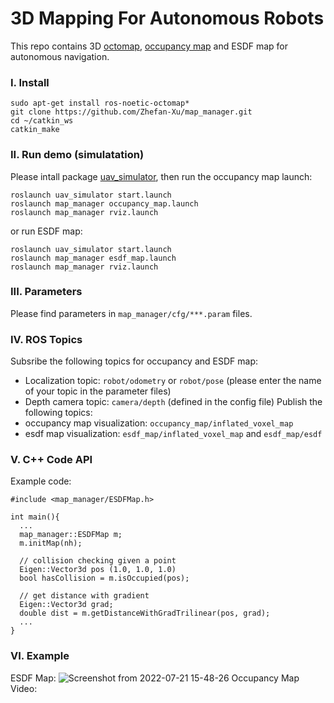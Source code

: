 # 3D Mapping For Autonomous Robots
This repo contains 3D [octomap](https://octomap.github.io/), [occupancy map](https://en.wikipedia.org/wiki/Occupancy_grid_mapping) and ESDF map for autonomous navigation.

### I. Install
```
sudo apt-get install ros-noetic-octomap*
git clone https://github.com/Zhefan-Xu/map_manager.git
cd ~/catkin_ws
catkin_make
```
### II. Run demo (simulatation)
Please intall package [uav_simulator](https://github.com/Zhefan-Xu/uav_simulator.git), then run the occupancy map launch: 
```
roslaunch uav_simulator start.launch
roslaunch map_manager occupancy_map.launch
roslaunch map_manager rviz.launch
```

or run ESDF map:
```
roslaunch uav_simulator start.launch
roslaunch map_manager esdf_map.launch
roslaunch map_manager rviz.launch
```

### III. Parameters
Please find parameters in ```map_manager/cfg/***.param``` files.

### IV. ROS Topics
Subsribe the following topics for occupancy and ESDF map:
  - Localization topic: ```robot/odometry``` or ```robot/pose``` (please enter the name of your topic in the parameter files)
  - Depth camera topic: ```camera/depth``` (defined in the config file)
Publish the following topics:
  - occupancy map visualization: ```occupancy_map/inflated_voxel_map```
  - esdf map visualization: ```esdf_map/inflated_voxel_map``` and ```esdf_map/esdf```

### V. C++ Code API
Example code:
```
#include <map_manager/ESDFMap.h>

int main(){
  ...
  map_manager::ESDFMap m;
  m.initMap(nh);
  
  // collision checking given a point
  Eigen::Vector3d pos (1.0, 1.0, 1.0)
  bool hasCollision = m.isOccupied(pos);
  
  // get distance with gradient
  Eigen::Vector3d grad;
  double dist = m.getDistanceWithGradTrilinear(pos, grad);
  ...
}
```
### VI. Example
ESDF Map: ![Screenshot from 2022-07-21 15-48-26](https://user-images.githubusercontent.com/55560905/180302896-ee4a9a80-4aac-4cff-8425-7fe42a45b827.png)
Occupancy Map Video:


